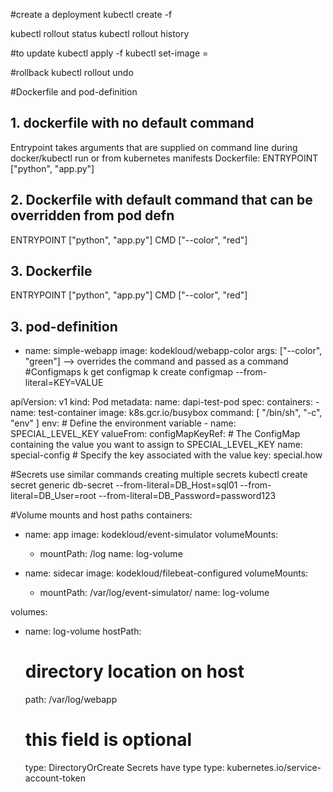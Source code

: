 #create a deployment
kubectl create -f <deployment-defn> 

kubectl rollout status <deployment-name>
kubectl rollout history <deployment-name>

#to update
kubectl apply -f
kubectl set-image <deployment-name> <container>=<image>

#rollback
kubectl rollout undo <deployment>

#Dockerfile and pod-definition
## 1. dockerfile with no default command
Entrypoint takes arguments that are supplied on command line during docker/kubectl run or from kubernetes manifests 
Dockerfile: ENTRYPOINT ["python", "app.py"]
## 2. Dockerfile with default command that can be overridden from pod defn
ENTRYPOINT ["python", "app.py"]
CMD ["--color", "red"]

## 3. Dockerfile
ENTRYPOINT ["python", "app.py"]
CMD ["--color", "red"]
## 3. pod-definition
  - name: simple-webapp
    image: kodekloud/webapp-color
    args: ["--color", "green"] --> overrides the command and passed as a command
#Configmaps
k get configmap
k create configmap <name> --from-literal=KEY=VALUE

apiVersion: v1
kind: Pod
metadata:
  name: dapi-test-pod
spec:
  containers:
    - name: test-container
      image: k8s.gcr.io/busybox
      command: [ "/bin/sh", "-c", "env" ]
      env:
        # Define the environment variable
        - name: SPECIAL_LEVEL_KEY
          valueFrom:
            configMapKeyRef:
              # The ConfigMap containing the value you want to assign to SPECIAL_LEVEL_KEY
              name: special-config
              # Specify the key associated with the value
              key: special.how

#Secrets use similar commands
creating multiple secrets
kubectl create secret generic db-secret --from-literal=DB_Host=sql01 --from-literal=DB_User=root --from-literal=DB_Password=password123

#Volume mounts and host paths
  containers:
  - name: app
    image: kodekloud/event-simulator
    volumeMounts:
    - mountPath: /log
      name: log-volume

  - name: sidecar
    image: kodekloud/filebeat-configured
    volumeMounts:
    - mountPath: /var/log/event-simulator/
      name: log-volume

  volumes:
  - name: log-volume
    hostPath:
      # directory location on host
      path: /var/log/webapp
      # this field is optional
      type: DirectoryOrCreate
Secrets have type
type: kubernetes.io/service-account-token
